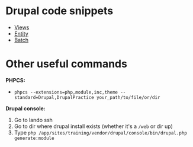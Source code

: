 # Drupal code snippets

 - [Views](views.md)
 - [Entity](entity.md)
 - [Batch](batch.md)

# Other useful commands
**PHPCS:**
 - `phpcs --extensions=php,module,inc,theme --standard=Drupal,DrupalPractice your_path/to/file/or/dir`
 
**Drupal console:**
1. Go to lando ssh
2. Go to dir where drupal install exists (whether it's a `/web` or dir up)
3. Type `php /app/sites/training/vendor/drupal/console/bin/drupal.php generate:module`
